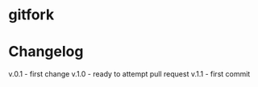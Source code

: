 # gitfork

# Changelog
v.0.1 - first change
v.1.0 - ready to attempt pull request
v.1.1 - first commit

